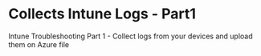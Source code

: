 # Collects Intune Logs - Part1
Intune Troubleshooting Part 1 - Collect logs from your devices and upload them on Azure file
